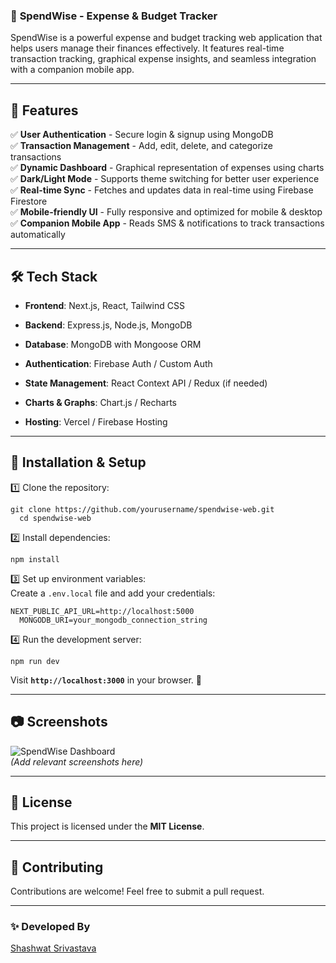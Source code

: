 <div class="markdown prose w-full break-words dark:prose-invert dark">
  <h3 data-start="93" data-end="142" class="">📌 <strong data-start="100" data-end="140">SpendWise - Expense &amp; Budget Tracker</strong></h3>
  <p data-start="144" data-end="391" class="">SpendWise is a powerful expense and budget tracking web application that helps users manage their finances effectively. It features real-time transaction tracking, graphical expense insights, and seamless integration with a companion mobile app.</p>
  <hr data-start="393" data-end="396" class="" style="">
  <h2 data-start="398" data-end="418" class="">🚀 <strong data-start="404" data-end="416">Features</strong></h2>
  <p data-start="420" data-end="983" class="">✅ <strong data-start="422" data-end="445">User Authentication</strong> - Secure login &amp; signup using MongoDB<br data-start="483" data-end="486">
  ✅ <strong data-start="488" data-end="514">Transaction Management</strong> - Add, edit, delete, and categorize transactions<br data-start="563" data-end="566">
  ✅ <strong data-start="568" data-end="589">Dynamic Dashboard</strong> - Graphical representation of expenses using charts<br data-start="641" data-end="644">
  ✅ <strong data-start="646" data-end="665">Dark/Light Mode</strong> - Supports theme switching for better user experience<br data-start="719" data-end="722">
  ✅ <strong data-start="724" data-end="742">Real-time Sync</strong> - Fetches and updates data in real-time using Firebase Firestore<br data-start="807" data-end="810">
  ✅ <strong data-start="812" data-end="834">Mobile-friendly UI</strong> - Fully responsive and optimized for mobile &amp; desktop<br data-start="888" data-end="891">
  ✅ <strong data-start="893" data-end="917">Companion Mobile App</strong> - Reads SMS &amp; notifications to track transactions automatically</p>
  <hr data-start="985" data-end="988" class="">
  <h2 data-start="990" data-end="1012" class="">🛠 <strong data-start="996" data-end="1010">Tech Stack</strong></h2>
  <ul data-start="1014" data-end="1354">
  <li data-start="1014" data-end="1060" class="">
  <p data-start="1016" data-end="1060" class=""><strong data-start="1016" data-end="1028">Frontend</strong>: Next.js, React, Tailwind CSS</p>
  </li>
  <li data-start="1061" data-end="1106" class="">
  <p data-start="1063" data-end="1106" class=""><strong data-start="1063" data-end="1074">Backend</strong>: Express.js, Node.js, MongoDB</p>
  </li>
  <li data-start="1107" data-end="1150" class="">
  <p data-start="1109" data-end="1150" class=""><strong data-start="1109" data-end="1121">Database</strong>: MongoDB with Mongoose ORM</p>
  </li>
  <li data-start="1151" data-end="1202" class="">
  <p data-start="1153" data-end="1202" class=""><strong data-start="1153" data-end="1171">Authentication</strong>: Firebase Auth / Custom Auth</p>
  </li>
  <li data-start="1203" data-end="1266" class="">
  <p data-start="1205" data-end="1266" class=""><strong data-start="1205" data-end="1225">State Management</strong>: React Context API / Redux (if needed)</p>
  </li>
  <li data-start="1267" data-end="1311" class="">
  <p data-start="1269" data-end="1311" class=""><strong data-start="1269" data-end="1288">Charts &amp; Graphs</strong>: Chart.js / Recharts</p>
  </li>
  <li data-start="1312" data-end="1354" class="">
  <p data-start="1314" data-end="1354" class=""><strong data-start="1314" data-end="1325">Hosting</strong>: Vercel / Firebase Hosting</p>
  </li>
  </ul>
  <hr data-start="1356" data-end="1359" class="">
  <h2 data-start="1361" data-end="1393" class="">🔧 <strong data-start="1367" data-end="1391">Installation &amp; Setup</strong></h2>
  <p data-start="1395" data-end="1422" class="">1️⃣ Clone the repository:</p>
  <pre class="!overflow-visible" data-start="1423" data-end="1511"><div class="contain-inline-size rounded-md border-[0.5px] border-token-border-medium relative bg-token-sidebar-surface-primary"><div class="sticky top-9"><div class="absolute bottom-0 right-0 flex h-9 items-center pr-2"><div class="flex items-center rounded bg-token-sidebar-surface-primary px-2 font-sans text-xs text-token-text-secondary dark:bg-token-main-surface-secondary"><span class="" data-state="closed"></span><span class="" data-state="closed"></span></div></div></div><div class="overflow-y-auto p-4" dir="ltr"><code class="!whitespace-pre language-bash"><span><span>git </span><span><span class="hljs-built_in">clone</span></span><span> https://github.com/yourusername/spendwise-web.git
  </span><span><span class="hljs-built_in">cd</span></span><span> spendwise-web</span></span></code></div></div></pre>
  <p data-start="1513" data-end="1540" class="">2️⃣ Install dependencies:</p>
  <pre class="!overflow-visible" data-start="1541" data-end="1564"><div class="contain-inline-size rounded-md border-[0.5px] border-token-border-medium relative bg-token-sidebar-surface-primary"><div class="sticky top-9"><div class="absolute bottom-0 right-0 flex h-9 items-center pr-2"><div class="flex items-center rounded bg-token-sidebar-surface-primary px-2 font-sans text-xs text-token-text-secondary dark:bg-token-main-surface-secondary"><span class="" data-state="closed"></span><span class="" data-state="closed"></span></div></div></div><div class="overflow-y-auto p-4" dir="ltr"><code class="!whitespace-pre language-bash"><span><span>npm install</span></span></code></div></div></pre>
  <p data-start="1566" data-end="1656" class="">3️⃣ Set up environment variables:<br data-start="1599" data-end="1602">
  Create a <code data-start="1611" data-end="1623">.env.local</code> file and add your credentials:</p>
  <pre class="!overflow-visible" data-start="1657" data-end="1752"><div class="contain-inline-size rounded-md border-[0.5px] border-token-border-medium relative bg-token-sidebar-surface-primary"><div class="sticky top-9"><div class="absolute bottom-0 right-0 flex h-9 items-center pr-2"><div class="flex items-center rounded bg-token-sidebar-surface-primary px-2 font-sans text-xs text-token-text-secondary dark:bg-token-main-surface-secondary"><span class="" data-state="closed"></span><span class="" data-state="closed"></span></div></div></div><div class="overflow-y-auto p-4" dir="ltr"><code class="!whitespace-pre language-env"><span>NEXT_PUBLIC_API_URL=http://localhost:5000
  MONGODB_URI=your_mongodb_connection_string</span></code></div></div></pre>
  <p data-start="1754" data-end="1787" class="">4️⃣ Run the development server:</p>
  <pre class="!overflow-visible" data-start="1788" data-end="1811"><div class="contain-inline-size rounded-md border-[0.5px] border-token-border-medium relative bg-token-sidebar-surface-primary"><div class="sticky top-9"><div class="absolute bottom-0 right-0 flex h-9 items-center pr-2"><div class="flex items-center rounded bg-token-sidebar-surface-primary px-2 font-sans text-xs text-token-text-secondary dark:bg-token-main-surface-secondary"><span class="" data-state="closed"></span><span class="" data-state="closed"></span></div></div></div><div class="overflow-y-auto p-4" dir="ltr"><code class="!whitespace-pre language-bash"><span><span>npm run dev</span></span></code></div></div></pre>
  <p data-start="1812" data-end="1867" class="">Visit <strong data-start="1818" data-end="1845"><code data-start="1820" data-end="1843">http://localhost:3000</code></strong> in your browser. 🚀</p>
  <hr data-start="1869" data-end="1872" class="">
  <h2 data-start="1874" data-end="1897" class="">📷 <strong data-start="1880" data-end="1895">Screenshots</strong></h2>
  <p data-start="1899" data-end="1987" class=""><img alt="SpendWise Dashboard" data-start="1899" data-end="1949" src="https://your-image-url.com"><br data-start="1949" data-end="1952">
  <em data-start="1952" data-end="1985">(Add relevant screenshots here)</em></p>
  <hr data-start="1989" data-end="1992" class="">
  <h2 data-start="1994" data-end="2013" class="">📜 <strong data-start="2000" data-end="2011">License</strong></h2>
  <p data-start="2014" data-end="2067" class="">This project is licensed under the <strong data-start="2049" data-end="2064">MIT License</strong>.</p>
  <hr data-start="2069" data-end="2072" class="">
  <h2 data-start="2074" data-end="2098" class="">🤝 <strong data-start="2080" data-end="2096">Contributing</strong></h2>
  <p data-start="2099" data-end="2163" class="">Contributions are welcome! Feel free to submit a pull request.</p>
  <hr data-start="2165" data-end="2168" class="">
  <h3 data-start="2170" data-end="2194" class="">✨ <strong data-start="2176" data-end="2192">Developed By</strong></h3>
  <p data-start="2195" data-end="2241" class=""><a data-start="2195" data-end="2239" rel="noopener" target="_new" class="" href="https://github.com/shashwat12965512001">Shashwat Srivastava</a></p>
</div>
